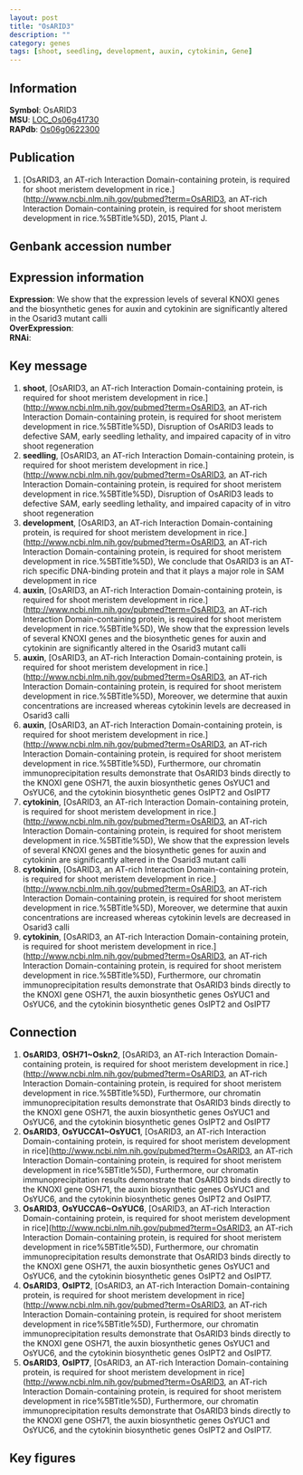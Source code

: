 ```yaml
---
layout: post
title: "OsARID3"
description: ""
category: genes
tags: [shoot, seedling, development, auxin, cytokinin, Gene]
---
```


## Information
__Symbol__: OsARID3  
__MSU__: [LOC_Os06g41730](http://rice.plantbiology.msu.edu/cgi-bin/ORF_infopage.cgi?orf=LOC_Os06g41730)  
__RAPdb__: [Os06g0622300](http://rapdb.dna.affrc.go.jp/viewer/gbrowse_details/irgsp1?name=Os06g0622300)  

## Publication
1. [OsARID3, an AT-rich Interaction Domain-containing protein, is required for shoot meristem development in rice.](http://www.ncbi.nlm.nih.gov/pubmed?term=OsARID3, an AT-rich Interaction Domain-containing protein, is required for shoot meristem development in rice.%5BTitle%5D), 2015, Plant J.

## Genbank accession number

## Expression information
__Expression__: We show that the expression levels of several KNOXI genes and the biosynthetic genes for auxin and cytokinin are significantly altered in the Osarid3 mutant calli  
__OverExpression__:  
__RNAi__:  

## Key message
1. __shoot__, [OsARID3, an AT-rich Interaction Domain-containing protein, is required for shoot meristem development in rice.](http://www.ncbi.nlm.nih.gov/pubmed?term=OsARID3, an AT-rich Interaction Domain-containing protein, is required for shoot meristem development in rice.%5BTitle%5D),  Disruption of OsARID3 leads to defective SAM, early seedling lethality, and impaired capacity of in vitro shoot regeneration
2. __seedling__, [OsARID3, an AT-rich Interaction Domain-containing protein, is required for shoot meristem development in rice.](http://www.ncbi.nlm.nih.gov/pubmed?term=OsARID3, an AT-rich Interaction Domain-containing protein, is required for shoot meristem development in rice.%5BTitle%5D),  Disruption of OsARID3 leads to defective SAM, early seedling lethality, and impaired capacity of in vitro shoot regeneration
3. __development__, [OsARID3, an AT-rich Interaction Domain-containing protein, is required for shoot meristem development in rice.](http://www.ncbi.nlm.nih.gov/pubmed?term=OsARID3, an AT-rich Interaction Domain-containing protein, is required for shoot meristem development in rice.%5BTitle%5D),  We conclude that OsARID3 is an AT-rich specific DNA-binding protein and that it plays a major role in SAM development in rice
4. __auxin__, [OsARID3, an AT-rich Interaction Domain-containing protein, is required for shoot meristem development in rice.](http://www.ncbi.nlm.nih.gov/pubmed?term=OsARID3, an AT-rich Interaction Domain-containing protein, is required for shoot meristem development in rice.%5BTitle%5D),  We show that the expression levels of several KNOXI genes and the biosynthetic genes for auxin and cytokinin are significantly altered in the Osarid3 mutant calli
5. __auxin__, [OsARID3, an AT-rich Interaction Domain-containing protein, is required for shoot meristem development in rice.](http://www.ncbi.nlm.nih.gov/pubmed?term=OsARID3, an AT-rich Interaction Domain-containing protein, is required for shoot meristem development in rice.%5BTitle%5D),  Moreover, we determine that auxin concentrations are increased whereas cytokinin levels are decreased in Osarid3 calli
6. __auxin__, [OsARID3, an AT-rich Interaction Domain-containing protein, is required for shoot meristem development in rice.](http://www.ncbi.nlm.nih.gov/pubmed?term=OsARID3, an AT-rich Interaction Domain-containing protein, is required for shoot meristem development in rice.%5BTitle%5D),  Furthermore, our chromatin immunoprecipitation results demonstrate that OsARID3 binds directly to the KNOXI gene OSH71, the auxin biosynthetic genes OsYUC1 and OsYUC6, and the cytokinin biosynthetic genes OsIPT2 and OsIPT7
7. __cytokinin__, [OsARID3, an AT-rich Interaction Domain-containing protein, is required for shoot meristem development in rice.](http://www.ncbi.nlm.nih.gov/pubmed?term=OsARID3, an AT-rich Interaction Domain-containing protein, is required for shoot meristem development in rice.%5BTitle%5D),  We show that the expression levels of several KNOXI genes and the biosynthetic genes for auxin and cytokinin are significantly altered in the Osarid3 mutant calli
8. __cytokinin__, [OsARID3, an AT-rich Interaction Domain-containing protein, is required for shoot meristem development in rice.](http://www.ncbi.nlm.nih.gov/pubmed?term=OsARID3, an AT-rich Interaction Domain-containing protein, is required for shoot meristem development in rice.%5BTitle%5D),  Moreover, we determine that auxin concentrations are increased whereas cytokinin levels are decreased in Osarid3 calli
9. __cytokinin__, [OsARID3, an AT-rich Interaction Domain-containing protein, is required for shoot meristem development in rice.](http://www.ncbi.nlm.nih.gov/pubmed?term=OsARID3, an AT-rich Interaction Domain-containing protein, is required for shoot meristem development in rice.%5BTitle%5D),  Furthermore, our chromatin immunoprecipitation results demonstrate that OsARID3 binds directly to the KNOXI gene OSH71, the auxin biosynthetic genes OsYUC1 and OsYUC6, and the cytokinin biosynthetic genes OsIPT2 and OsIPT7

## Connection
1. __OsARID3__, __OSH71~Oskn2__, [OsARID3, an AT-rich Interaction Domain-containing protein, is required for shoot meristem development in rice.](http://www.ncbi.nlm.nih.gov/pubmed?term=OsARID3, an AT-rich Interaction Domain-containing protein, is required for shoot meristem development in rice.%5BTitle%5D),  Furthermore, our chromatin immunoprecipitation results demonstrate that OsARID3 binds directly to the KNOXI gene OSH71, the auxin biosynthetic genes OsYUC1 and OsYUC6, and the cytokinin biosynthetic genes OsIPT2 and OsIPT7
2. __OsARID3__, __OsYUCCA1~OsYUC1__, [OsARID3, an AT-rich Interaction Domain-containing protein, is required for shoot  meristem development in rice](http://www.ncbi.nlm.nih.gov/pubmed?term=OsARID3, an AT-rich Interaction Domain-containing protein, is required for shoot  meristem development in rice%5BTitle%5D), Furthermore, our chromatin immunoprecipitation results demonstrate that OsARID3 binds directly to the KNOXI gene OSH71, the auxin biosynthetic genes OsYUC1 and OsYUC6, and the cytokinin biosynthetic genes OsIPT2 and OsIPT7.
3. __OsARID3__, __OsYUCCA6~OsYUC6__, [OsARID3, an AT-rich Interaction Domain-containing protein, is required for shoot  meristem development in rice](http://www.ncbi.nlm.nih.gov/pubmed?term=OsARID3, an AT-rich Interaction Domain-containing protein, is required for shoot  meristem development in rice%5BTitle%5D), Furthermore, our chromatin immunoprecipitation results demonstrate that OsARID3 binds directly to the KNOXI gene OSH71, the auxin biosynthetic genes OsYUC1 and OsYUC6, and the cytokinin biosynthetic genes OsIPT2 and OsIPT7.
4. __OsARID3__, __OsIPT2__, [OsARID3, an AT-rich Interaction Domain-containing protein, is required for shoot  meristem development in rice](http://www.ncbi.nlm.nih.gov/pubmed?term=OsARID3, an AT-rich Interaction Domain-containing protein, is required for shoot  meristem development in rice%5BTitle%5D), Furthermore, our chromatin immunoprecipitation results demonstrate that OsARID3 binds directly to the KNOXI gene OSH71, the auxin biosynthetic genes OsYUC1 and OsYUC6, and the cytokinin biosynthetic genes OsIPT2 and OsIPT7.
5. __OsARID3__, __OsIPT7__, [OsARID3, an AT-rich Interaction Domain-containing protein, is required for shoot  meristem development in rice](http://www.ncbi.nlm.nih.gov/pubmed?term=OsARID3, an AT-rich Interaction Domain-containing protein, is required for shoot  meristem development in rice%5BTitle%5D), Furthermore, our chromatin immunoprecipitation results demonstrate that OsARID3 binds directly to the KNOXI gene OSH71, the auxin biosynthetic genes OsYUC1 and OsYUC6, and the cytokinin biosynthetic genes OsIPT2 and OsIPT7.

## Key figures



